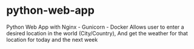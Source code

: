 # python-web-app
Python Web App with Nginx - Gunicorn - Docker
Allows user to enter a desired location in the world (City/Country), And get the weather for that location for today and the next week

